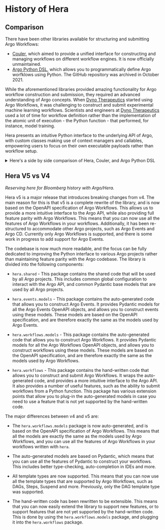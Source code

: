 # History of Hera

## Comparison

There have been other libraries available for structuring and submitting Argo Workflows:

- [Couler](https://github.com/couler-proj/couler), which aimed to provide a unified interface for constructing and
  managing workflows on different workflow engines. It is now officially unmaintained.
- [Argo Python DSL](https://github.com/argoproj-labs/argo-python-dsl), which allows you to programmatically define Argo
  worfklows using Python. The GitHub repository was archived in October 2021.

While the aforementioned libraries provided amazing functionality for Argo workflow construction and submission, they
required an advanced understanding of Argo concepts. When [Dyno Therapeutics](https://dynotx.com) started using Argo
Workflows, it was challenging to construct and submit experimental machine learning workflows. Scientists and engineers
at [Dyno Therapeutics](https://dynotx.com) used a lot of time for workflow definition rather than the implementation of
the atomic unit of execution - the Python function - that performed, for instance, model training.

Hera presents an intuitive Python interface to the underlying API of Argo, with custom classes making use of context
managers and callables, empowering users to focus on their own executable payloads rather than workflow setup.

<details><summary>Here's a side by side comparison of Hera, Couler, and Argo Python DSL</summary>


You will see how Hera has focused on reducing the complexity of Argo concepts while also reducing the total lines of
code required to construct the `diamond` example, which can
be <a href="https://github.com/argoproj/argo-workflows/blob/2a9bd6c83601990259fd5162edeb425741757484/examples/dag-diamond.yaml">
found in the upstream Argo repository</a>.


<table>
<tr><th>Hera</th><th>Couler</th><th>Argo Python DSL</th></tr>
<tr>

<td valign="top"><p>

```python
from hera.workflows import DAG, Container, Parameter, Workflow

with Workflow(
    generate_name="dag-diamond-",
    entrypoint="diamond",
) as w:
    echo = Container(
        name="echo",
        image="alpine:3.7",
        command=["echo", "{{inputs.parameters.message}}"],
        inputs=[Parameter(name="message")],
    )
    with DAG(name="diamond"):
        A = echo(name="A", arguments={"message": "A"})
        B = echo(name="B", arguments={"message": "B"})
        C = echo(name="C", arguments={"message": "C"})
        D = echo(name="D", arguments={"message": "D"})
        A >> [B, C] >> D

w.create()
```

</p></td>

<td valign="top"><p>

```python
import couler.argo as couler
from couler.argo_submitter import ArgoSubmitter


def job(name):
    couler.run_container(
        image="docker/whalesay:latest",
        command=["cowsay"],
        args=[name],
        step_name=name,
    )


def diamond():
    couler.dag(
        [
            [lambda: job(name="A")],
            [lambda: job(name="A"), lambda: job(name="B")],  # A -> B
            [lambda: job(name="A"), lambda: job(name="C")],  # A -> C
            [lambda: job(name="B"), lambda: job(name="D")],  # B -> D
            [lambda: job(name="C"), lambda: job(name="D")],  # C -> D
        ]
    )


diamond()
submitter = ArgoSubmitter()
couler.run(submitter=submitter)
```

</p></td>

<td valign="top"><p>

```python
from argo.workflows.dsl import Workflow

from argo.workflows.dsl.tasks import *
from argo.workflows.dsl.templates import *


class DagDiamond(Workflow):

    @task
    @parameter(name="message", value="A")
    def A(self, message: V1alpha1Parameter) -> V1alpha1Template:
        return self.echo(message=message)

    @task
    @parameter(name="message", value="B")
    @dependencies(["A"])
    def B(self, message: V1alpha1Parameter) -> V1alpha1Template:
        return self.echo(message=message)

    @task
    @parameter(name="message", value="C")
    @dependencies(["A"])
    def C(self, message: V1alpha1Parameter) -> V1alpha1Template:
        return self.echo(message=message)

    @task
    @parameter(name="message", value="D")
    @dependencies(["B", "C"])
    def D(self, message: V1alpha1Parameter) -> V1alpha1Template:
        return self.echo(message=message)

    @template
    @inputs.parameter(name="message")
    def echo(self, message: V1alpha1Parameter) -> V1Container:
        container = V1Container(
            image="alpine:3.7",
            name="echo",
            command=["echo", "{{inputs.parameters.message}}"],
        )

        return container
```

</p></td>
</tr>
</table>
</details>

## Hera V5 vs V4

_Reserving here for Bloomberg history with Argo/Hera._

Hera v5 is a major release that introduces breaking changes from v4. The main reason for this is that v5 is a complete
rewrite of the library, and is now based on the OpenAPI specification of Argo Workflows. This allows us to provide a
more intuitive interface to the Argo API, while also providing full feature parity with Argo Workflows. This means that
you can now use all the features of Argo Workflows in your workflows. Additionally, it has been re-structured to
accommodate other Argo projects, such as Argo Events and Argo CD. Currently only Argo Workflows is supported, and there
is some work in progress to add support for Argo Events.

The codebase is now much more readable, and the focus can be fully dedicated to improving the Python interface to
various Argo projects rather than maintaining feature parity with the Argo codebase. The library is divided into the
following components:

- `hera.shared` - This package contains the shared code that will be used by all Argo projects. This includes common
  global configuration to interact with the Argo API, and common Pydantic base models that are used by all Argo
  projects.

- `hera.events.models` - This package contains the auto-generated code that allows you to construct Argo Events. It
  provides Pydantic models for all the Argo Events OpenAPI objects, and allows you to construct events using these
  models. These models are based on the OpenAPI specification, and are therefore exactly the same as the models used by
  Argo Events.

- `hera.workflows.models` - This package contains the auto-generated code that allows you to construct Argo Workflows.
  It provides Pydantic models for all the Argo Workflows OpenAPI objects, and allows you to construct workflows using
  these models. These models are based on the OpenAPI specification, and are therefore exactly the same as the models
  used by Argo Workflows.

- `hera.workflows` - This package contains the hand-written code that allows you to construct and submit Argo Workflows.
  It wraps the auto-generated code, and provides a more intuitive interface to the Argo API. It also provides a number
  of useful features, such as the ability to submit workflows from a Python function. This package has various extension
  points that allow you to plug-in the auto-generated models in case you need to use a feature that is not yet supported
  by the hand-written code.

The major differences between v4 and v5 are:

- The `hera.workflows.models` package is now auto-generated, and is based on the OpenAPI specification of Argo
  Workflows. This means that all the models are exactly the same as the models used by Argo Workflows, and you can use
  all the features of Argo Workflows in your workflows written with `hera`.

- The auto-generated models are based on Pydantic, which means that you can use all the features of Pydantic to
  construct your workflows. This includes better type-checking, auto-completion in IDEs and more.

- All template types are now supported. This means that you can now use all the template types that are supported by
  Argo Workflows, such as DAGs, Steps, Suspend and more. Previously, only the DAG template type was supported.

- The hand-written code has been rewritten to be extensible. This means that you can now easily extend the library to
  support new features, or to support features that are not yet supported by the hand-written code. This is done by
  using the `hera.workflows.models` package, and plugging it into the `hera.workflows` package.
